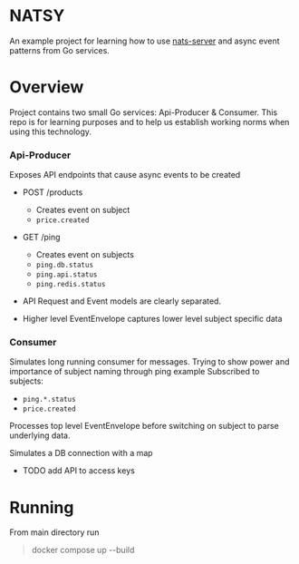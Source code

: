 # NATSY

An example project for learning how to use [nats-server](https://github.com/nats-io/nats-server) and async event patterns from Go services.

# Overview
Project contains two small Go services: Api-Producer & Consumer.
This repo is for learning purposes and to help us establish working norms when using this technology. 

### Api-Producer
Exposes API endpoints that cause async events to be created 
 - POST /products
    - Creates event on subject
    - `price.created`
 - GET /ping
    - Creates event on subjects
    - `ping.db.status`
    - `ping.api.status`
    - `ping.redis.status`

- API Request and Event models are clearly separated. 
- Higher level EventEnvelope captures lower level subject specific data


### Consumer
Simulates long running consumer for messages. Trying to show power and importance of subject naming through ping example
Subscribed to subjects:
- `ping.*.status` 
- `price.created`

Processes top level EventEnvelope before switching on subject to parse underlying data.

Simulates a DB connection with a map
- TODO add API to access keys

# Running
From main directory run 
> docker compose up --build
